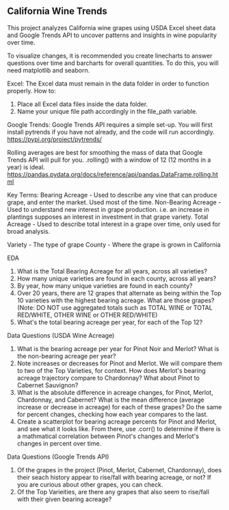 ## California Wine Trends

This project analyzes California wine grapes using USDA Excel sheet data and Google Trends API to uncover patterns and insights in wine popularity over time.


To visualize changes, it is recommended you create linecharts to answer questions over time and barcharts for overall quantities. To do this, you will need matplotlib and seaborn.

Excel:
The Excel data must remain in the data folder in order to function properly. How to:
1. Place all Excel data files inside the data folder.
2. Name your unique file path accordingly in the file_path variable.

Google Trends:
Google Trends API requires a simple set-up. You will first install pytrends if you have not already, and the code will run accordingly.
https://pypi.org/project/pytrends/

Rolling averages are best for smoothing the mass of data that Google Trends API will pull for you. .rolling() with a window of 12 (12 months in a year) is ideal.
https://pandas.pydata.org/docs/reference/api/pandas.DataFrame.rolling.html


Key Terms:
Bearing Acreage - Used to describe any vine that can produce grape, and enter the market. Used most of the time.
Non-Bearing Acreage - Used to understand new interest in grape production. i.e. an increase in plantings supposes an interest in investment in that grape variety.
Total Acreage - Used to describe total interest in a grape over time, only used for broad analysis.

Variety - The type of grape
County - Where the grape is grown in California

EDA
1. What is the Total Bearing Acreage for all years, across all varieties?
2. How many unique varieties are found in each county, across all years?
3. By year, how many unique varieties are found in each county?
4. Over 20 years, there are 12 grapes that alternate as being within the Top 10 varieties with the highest bearing acreage. What are those grapes? (Note: DO NOT use aggregated totals such as TOTAL WINE or TOTAL RED/WHITE, OTHER WINE or OTHER RED/WHITE)
5. What's the total bearing acreage per year, for each of the Top 12?

Data Questions (USDA Wine Acreage)
1. What is the bearing acreage per year for Pinot Noir and Merlot? What is the non-bearing acreage per year?
2. Note increases or decreases for Pinot and Merlot. We will compare them to two of the Top Varieties, for context. How does Merlot's bearing acreage trajectory compare to Chardonnay? What about Pinot to Cabernet Sauvignon?
3. What is the absolute difference in acreage changes, for Pinot, Merlot, Chardonnay, and Cabernet? What is the mean difference (average increase or decrease in acreage) for each of these grapes? Do the same for percent changes, checking how each year compares to the last.
4. Create a scatterplot for bearing acreage percents for Pinot and Merlot, and see what it looks like. From there, use .corr() to determine if there is a mathmatical correlation between Pinot's changes and Merlot's changes in percent over time.

Data Questions (Google Trends API)
1. Of the grapes in the project (Pinot, Merlot, Cabernet, Chardonnay), does their seach history appear to rise/fall with bearing acreage, or not? If you are curious about other grapes, you can check.
2. Of the Top Varieities, are there any grapes that also seem to rise/fall with their given bearing acreage?